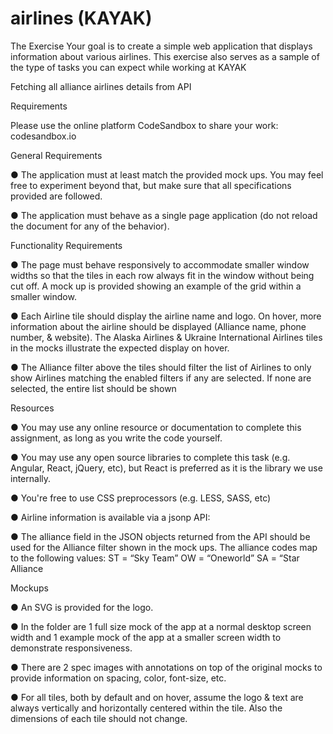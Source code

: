 # airlines (KAYAK)
The Exercise
Your goal is to create a simple web application that displays information about various
airlines. This exercise also serves as a sample of the type of tasks you can expect while
working at KAYAK

Fetching all alliance airlines details from API


Requirements

Please use the online platform CodeSandbox to share your work:
codesandbox.io

General Requirements

● The application must at least match the provided mock ups. You may feel free to
experiment beyond that, but make sure that all specifications provided are
followed.

● The application must behave as a single page application (do not reload the
document for any of the behavior).


Functionality Requirements

● The page must behave responsively to accommodate smaller window widths so
that the tiles in each row always fit in the window without being cut off. A mock
up is provided showing an example of the grid within a smaller window.

● Each Airline tile should display the airline name and logo. On hover, more
information about the airline should be displayed (Alliance name, phone number,
& website). The Alaska Airlines & Ukraine International Airlines tiles in the mocks
illustrate the expected display on hover.

● The Alliance filter above the tiles should filter the list of Airlines to only show
Airlines matching the enabled filters if any are selected. If none are selected, the
entire list should be shown

Resources

● You may use any online resource or documentation to complete this assignment,
as long as you write the code yourself.

● You may use any open source libraries to complete this task (e.g. Angular, React,
jQuery, etc), but React is preferred as it is the library we use internally.

● You're free to use CSS preprocessors (e.g. LESS, SASS, etc)

● Airline information is available via a jsonp API:

● The alliance field in the JSON objects returned from the API should be used
for the Alliance filter shown in the mock ups. The alliance codes map to the
following values:
ST = “Sky Team”
OW = “Oneworld”
SA = “Star Alliance


Mockups

● An SVG is provided for the logo.

● In the folder are 1 full size mock of the app at a normal desktop screen width and
1 example mock of the app at a smaller screen width to demonstrate
responsiveness.

● There are 2 spec images with annotations on top of the original mocks to provide
information on spacing, color, font-size, etc.

● For all tiles, both by default and on hover, assume the logo & text are always
vertically and horizontally centered within the tile. Also the dimensions of each
tile should not change.
